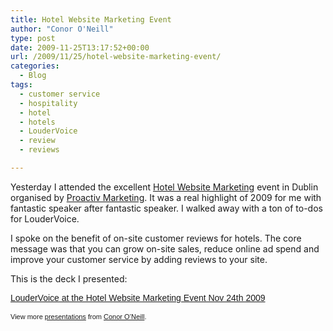 ```yaml
---
title: Hotel Website Marketing Event
author: "Conor O'Neill"
type: post
date: 2009-11-25T13:17:52+00:00
url: /2009/11/25/hotel-website-marketing-event/
categories:
  - Blog
tags:
  - customer service
  - hospitality
  - hotel
  - hotels
  - LouderVoice
  - review
  - reviews

---
```

Yesterday I attended the excellent [Hotel Website Marketing][1] event in Dublin organised by [Proactiv Marketing][2]. It was a real highlight of 2009 for me with fantastic speaker after fantastic speaker. I walked away with a ton of to-dos for LouderVoice.

I spoke on the benefit of on-site customer reviews for hotels. The core message was that you can grow on-site sales, reduce online ad spend and improve your customer service by adding reviews to your site.

This is the deck I presented:

<div style="width:425px;text-align:left" id="__ss_2581441">
  <a style="font:14px Helvetica,Arial,Sans-serif;display:block;margin:12px 0 3px 0;text-decoration:underline;" href="http://www.slideshare.net/conor/loudervoice-at-the-hotel-website-marketing-event-nov-24th-2009" title="LouderVoice at the Hotel Website Marketing Event Nov 24th 2009">LouderVoice at the Hotel Website Marketing Event Nov 24th 2009</a></p> 
  
  <div style="font-size:11px;font-family:tahoma,arial;height:26px;padding-top:2px;">
    View more <a style="text-decoration:underline;" href="http://www.slideshare.net/">presentations</a> from <a style="text-decoration:underline;" href="http://www.slideshare.net/conor">Conor O&rsquo;Neill</a>.
  </div>
</div>

 [1]: http://www.hotelwebsitemarketing.com/
 [2]: http://www.proactivmarketing.ie/